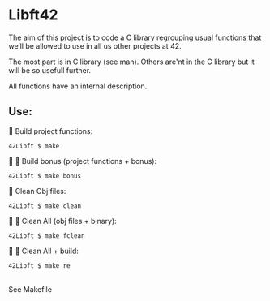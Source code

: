 # Libft42

The aim of this project is to code a C library regrouping usual functions that
we’ll be allowed to use in all us other projects at 42.

The most part is in C library (see man). 
Others are'nt in the C library but it will be so usefull further. 

All functions have an internal description.

## Use:

🚧 Build project functions:<br/>
```
42Libft $ make
```
🚧 🚧 Build bonus (project functions + bonus):<br/>
```
42Libft $ make bonus
```
🚿 Clean Obj files:<br/>
```
42Libft $ make clean
```
🚿 🚿 Clean All (obj files + binary):<br/>
```
42Libft $ make fclean
```
🚿 🚧 Clean All + build:<br/>
```
42Libft $ make re
```

<br/>See Makefile
